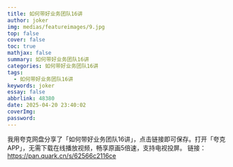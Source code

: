 ```yaml
---
title: 如何带好业务团队16讲
author: joker
img: medias/featureimages/9.jpg
top: false
cover: false
toc: true
mathjax: false
summary: 如何带好业务团队16讲
categories: 如何带好业务团队16讲
tags:
  - 如何带好业务团队16讲
keywords: joker
essay: false
abbrlink: 48380
date: 2025-04-20 23:40:02
coverImg:
password:
---
```


我用夸克网盘分享了「如何带好业务团队16讲」，点击链接即可保存。打开「夸克APP」，无需下载在线播放视频，畅享原画5倍速，支持电视投屏。
链接：https://pan.quark.cn/s/62566c2116ce
